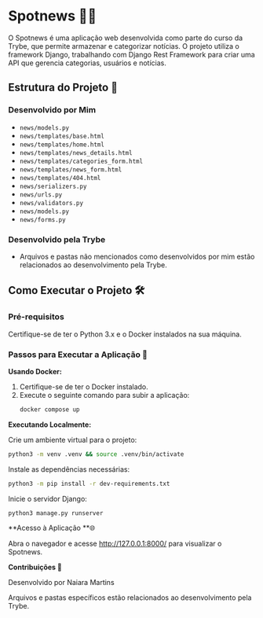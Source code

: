 # Spotnews 📰✨

O Spotnews é uma aplicação web desenvolvida como parte do curso da Trybe, que permite armazenar e categorizar notícias. O projeto utiliza o framework Django, trabalhando com Django Rest Framework para criar uma API que gerencia categorias, usuários e notícias.

## Estrutura do Projeto 🚀

### Desenvolvido por Mim
- `news/models.py`
- `news/templates/base.html`
- `news/templates/home.html`
- `news/templates/news_details.html`
- `news/templates/categories_form.html`
- `news/templates/news_form.html`
- `news/templates/404.html`
- `news/serializers.py`
- `news/urls.py`
- `news/validators.py`
- `news/models.py`
- `news/forms.py`

### Desenvolvido pela Trybe
- Arquivos e pastas não mencionados como desenvolvidos por mim estão relacionados ao desenvolvimento pela Trybe.

## Como Executar o Projeto 🛠️

### Pré-requisitos
Certifique-se de ter o Python 3.x e o Docker instalados na sua máquina.

### Passos para Executar a Aplicação 🚀

**Usando Docker:**
1. Certifique-se de ter o Docker instalado.
2. Execute o seguinte comando para subir a aplicação:
   ```bash
   docker compose up
    ```


**Executando Localmente:**


Crie um ambiente virtual para o projeto:
```bash
python3 -m venv .venv && source .venv/bin/activate
```
Instale as dependências necessárias:
```bash
python3 -m pip install -r dev-requirements.txt
```
Inicie o servidor Django:
```bash
python3 manage.py runserver
```


**Acesso à Aplicação **🌐

Abra o navegador e acesse http://127.0.0.1:8000/ para visualizar o Spotnews.


**Contribuições 💪**

Desenvolvido por Naiara Martins

Arquivos e pastas específicos estão relacionados ao desenvolvimento pela Trybe.
